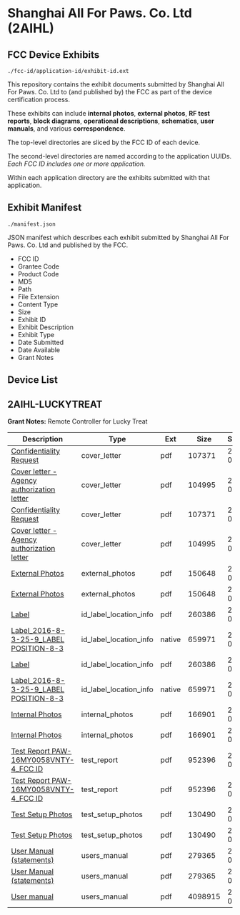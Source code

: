 # Shanghai All For Paws. Co. Ltd (2AIHL)
## FCC Device Exhibits

```
./fcc-id/application-id/exhibit-id.ext
```

This repository contains the exhibit documents submitted by Shanghai All For Paws. Co. Ltd to (and published by) the FCC as part of the device certification process.

These exhibits can include **internal photos**, **external photos**, **RF test reports**, **block diagrams**, **operational descriptions**, **schematics**, **user manuals**, and various **correspondence**.

The top-level directories are sliced by the FCC ID of each device.

The second-level directories are named according to the application UUIDs. *Each FCC ID includes one or more application.*

Within each application directory are the exhibits submitted with that application. 

## Exhibit Manifest

```
./manifest.json
```

JSON manifest which describes each exhibit submitted by Shanghai All For Paws. Co. Ltd and published by the FCC.

- FCC ID
- Grantee Code
- Product Code
- MD5
- Path
- File Extension
- Content Type
- Size
- Exhibit ID
- Exhibit Description
- Exhibit Type
- Date Submitted
- Date Available
- Grant Notes

## Device List
## 2AIHL-LUCKYTREAT
**Grant Notes:** Remote Controller for Lucky Treat

| Description | Type | Ext | Size | Submitted | Available |
| ----------- | ---- | --- | ---- | --------- | --------- |
| [Confidentiality Request](2AIHL-LUCKYTREAT/dab80ae79294d061962701cda33cd9c2/3117026.pdf) | cover_letter | pdf | 107371 | 2016-08-30 | 2016-08-30 |
| [Cover letter - Agency authorization letter](2AIHL-LUCKYTREAT/dab80ae79294d061962701cda33cd9c2/3117027.pdf) | cover_letter | pdf | 104995 | 2016-08-30 | 2016-08-30 |
| [Confidentiality Request](2AIHL-LUCKYTREAT/dab80ae79294d061962701cda33cd9c2/3117026.pdf) | cover_letter | pdf | 107371 | 2016-08-30 | 2016-08-30 |
| [Cover letter - Agency authorization letter](2AIHL-LUCKYTREAT/dab80ae79294d061962701cda33cd9c2/3117027.pdf) | cover_letter | pdf | 104995 | 2016-08-30 | 2016-08-30 |
| [External Photos](2AIHL-LUCKYTREAT/dab80ae79294d061962701cda33cd9c2/3117028.pdf) | external_photos | pdf | 150648 | 2016-08-30 | 2016-08-30 |
| [External Photos](2AIHL-LUCKYTREAT/dab80ae79294d061962701cda33cd9c2/3117028.pdf) | external_photos | pdf | 150648 | 2016-08-30 | 2016-08-30 |
| [Label](2AIHL-LUCKYTREAT/dab80ae79294d061962701cda33cd9c2/3117030.pdf) | id_label_location_info | pdf | 260386 | 2016-08-30 | 2016-08-30 |
| [Label_2016-8-3-25-9_LABEL POSITION-8-3](2AIHL-LUCKYTREAT/dab80ae79294d061962701cda33cd9c2/3117031.native) | id_label_location_info | native | 659971 | 2016-08-30 | 2016-08-30 |
| [Label](2AIHL-LUCKYTREAT/dab80ae79294d061962701cda33cd9c2/3117030.pdf) | id_label_location_info | pdf | 260386 | 2016-08-30 | 2016-08-30 |
| [Label_2016-8-3-25-9_LABEL POSITION-8-3](2AIHL-LUCKYTREAT/dab80ae79294d061962701cda33cd9c2/3117031.native) | id_label_location_info | native | 659971 | 2016-08-30 | 2016-08-30 |
| [Internal Photos](2AIHL-LUCKYTREAT/dab80ae79294d061962701cda33cd9c2/3117029.pdf) | internal_photos | pdf | 166901 | 2016-08-30 | 2016-08-30 |
| [Internal Photos](2AIHL-LUCKYTREAT/dab80ae79294d061962701cda33cd9c2/3117029.pdf) | internal_photos | pdf | 166901 | 2016-08-30 | 2016-08-30 |
| [Test Report PAW-16MY0058VNTY-4_FCC ID](2AIHL-LUCKYTREAT/dab80ae79294d061962701cda33cd9c2/3117035.pdf) | test_report | pdf | 952396 | 2016-08-30 | 2016-08-30 |
| [Test Report PAW-16MY0058VNTY-4_FCC ID](2AIHL-LUCKYTREAT/dab80ae79294d061962701cda33cd9c2/3117035.pdf) | test_report | pdf | 952396 | 2016-08-30 | 2016-08-30 |
| [Test Setup Photos](2AIHL-LUCKYTREAT/dab80ae79294d061962701cda33cd9c2/3117036.pdf) | test_setup_photos | pdf | 130490 | 2016-08-30 | 2016-08-30 |
| [Test Setup Photos](2AIHL-LUCKYTREAT/dab80ae79294d061962701cda33cd9c2/3117036.pdf) | test_setup_photos | pdf | 130490 | 2016-08-30 | 2016-08-30 |
| [User Manual (statements)](2AIHL-LUCKYTREAT/dab80ae79294d061962701cda33cd9c2/3117037.pdf) | users_manual | pdf | 279365 | 2016-08-30 | 2016-08-30 |
| [User Manual (statements)](2AIHL-LUCKYTREAT/dab80ae79294d061962701cda33cd9c2/3117037.pdf) | users_manual | pdf | 279365 | 2016-08-30 | 2016-08-30 |
| [User manual](2AIHL-LUCKYTREAT/dab80ae79294d061962701cda33cd9c2/3117055.pdf) | users_manual | pdf | 4098915 | 2016-08-30 | 2016-08-30 |
